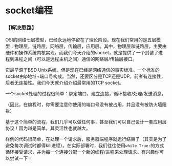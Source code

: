 # socket编程

### 【解决思路】

OSI的网络七层模型，已经永远地停留在了理论阶段。现在我们常用的是五层模型：物理层，链路层，网络层，传输层，应用层。其中，物理层和链路层，主要由硬件和操作系统内核实现。而我们今天介绍的socket，就是提供了一个封装了进程到进程之间（可以是远程主机之间）通信的网络层/传输层接口。

它最早源于BSD Unix系统，但是现在已经是网络通信的事实标准。一个标准的socket由ip地址+端口号构成。当然，还要区分是TCP还是UDP。前者有连接性，后者无连接性。我们今天就介绍介绍最常用的TCP socket。

一个socket处理的过程很简单：绑定端口，建立连接，循环接收/处理/发送消息。

（因此，在编程时，你需要注意你使用的端口号没有被占用，并且没有被防火墙阻拦）

基于这个简单的流程，我们几乎可以做任何事，甚至我们可以自己设计一套应用层协议！因为越是简单，其灵活性也就越大。



样例的代码很简单，在处理一个请求后，服务器端程序就运行结束了（其实是为了避免每次调试时都得kill进程）。在实际部署时，我们往往使用`while True:`的方式循环接受请求，并为每一个连接分配一个新的线程/进程来处理请求。有兴趣你可以尝试一下！